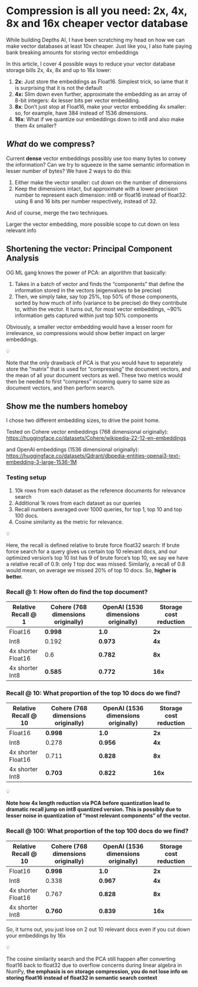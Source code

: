 # Compression is all you need: 2x, 4x, 8x and 16x cheaper vector database

While building Depths AI, I have been scratching my head on how we can make vector databases at least 10x cheaper. Just like you, I also hate paying bank breaking amounts for storing vector embeddings

In this article, I cover 4 possible ways to reduce your vector database storage bills 2x, 4x, 8x and up to 16x lower:

1. **2x:** Just store the embeddings as Float16. Simplest trick, so lame that it is surprising that it is not the default
2. **4x:** Slim down even further, approximate the embedding as an array of 8-bit integers: 4x lesser bits per vector embedding.
3. **8x**: Don’t just stop at Float16, make your vector embedding 4x smaller: so, for example, have 384 instead of 1536 dimensions.
4. **16x**: What if we quantize our embeddings down to int8 and also make them 4x smaller?

## *What* do we compress?

Current **dense** vector embeddings possibly use too many bytes to convey the information? Can we try to squeeze in the same semantic information in lesser number of bytes? We have 2 ways to do this:

1. Either make the vector smaller: cut down on the number of dimensions
2. Keep the dimensions intact, but approximate with a lower precision number to represent each dimension: int8 or float16 instead of float32: using 8 and 16 bits per number respectively, instead of 32.

And of course, merge the two techniques.

Larger the vector embedding, more possible scope to cut down on less relevant info

## Shortening the vector: Principal Component Analysis

OG ML gang knows the power of PCA: an algorithm that basically:

1. Takes in a batch of vector and finds the “components” that define the information stored in the vectors (eigenvalues to be precise)
2. Then, we simply take, say top 25%, top 50% of those components, sorted by how much of info (variance to be precise) do they contribute to, within the vector. It turns out, for most vector embeddings, ~90% information gets captured within just top 50% components

Obviously, a smaller vector embedding would have a lesser room for irrelevance, so compressions would show better impact on larger embeddings.

<aside>
💡

Note that the only drawback of PCA is that you would have to separately store the “matrix” that is used for “compressing” the document vectors, and the mean of all your document vectors as well. These two metrics would then be needed to first “compress” incoming query to same size as document vectors, and then perform search.

</aside>

## Show me the numbers homeboy

I chose two different embedding sizes, to drive the point home.

Tested on Cohere vector embeddings (768 dimensional originally): https://huggingface.co/datasets/Cohere/wikipedia-22-12-en-embeddings

and OpenAI embeddings (1536 dimensional originally): https://huggingface.co/datasets/Qdrant/dbpedia-entities-openai3-text-embedding-3-large-1536-1M

### Testing setup

1. 10k rows from each dataset as the reference documents for relevance search
2. Additional 1k rows from each dataset as our queries
3. Recall numbers averaged over 1000 queries, for top 1, top 10 and top 100 docs. 
4. Cosine similarity as the metric for relevance.

<aside>
💡

Here, the recall is defined relative to brute force float32 search: If brute force search for a query gives us certain top 10 relevant docs, and our optimized version’s top 10 list has 9 of brute force’s top 10, we say we have a relative recall of 0.9: only 1 top doc was missed. Similarly, a recall of 0.8 would mean, on average we missed 20% of top 10 docs. So, **higher is better.**

</aside>

### Recall @ 1: How often do find the top document?

| **Relative Recall @ 1** | **Cohere (768 dimensions originally)** | **OpenAI (1536 dimensions originally)** | **Storage cost reduction** |
| --- | --- | --- | --- |
| Float16  | **0.998** | **1.0** | **2x**  |
| Int8 | 0.192 | **0.973** | **4x**  |
| 4x shorter Float16 | 0.6 | **0.782** | **8x**  |
| 4x shorter Int8 | **0.585** | **0.772** | **16x** |

### Recall @ 10:  What proportion of the top 10 docs do we find?

| **Relative Recall @ 10** | **Cohere (768 dimensions originally)** | **OpenAI (1536 dimensions originally)** | **Storage cost reduction** |
| --- | --- | --- | --- |
| Float16  | **0.998** | **1.0** | **2x**  |
| Int8 | 0.278 | **0.956** | **4x**  |
| 4x shorter Float16 | 0.711 | **0.828** | **8x**  |
| 4x shorter Int8 | **0.703** | **0.822** | **16x** |

<aside>
💡

**Note how 4x length reduction via PCA before quantization lead to dramatic recall jump on int8 quantized version. This is possibly due to lesser noise in quantization of “most relevant components” of the vector.**

</aside>

### Recall @ 100: What proportion of the top 100 docs do we find?

| **Relative Recall @ 10** | **Cohere (768 dimensions originally)** | **OpenAI (1536 dimensions originally)** | **Storage cost reduction** |
| --- | --- | --- | --- |
| Float16  | **0.998** | **1.0** | **2x**  |
| Int8 | 0.338 | **0.967** | **4x**  |
| 4x shorter Float16 | 0.767 | **0.828** | **8x**  |
| 4x shorter Int8 | **0.760** | **0.839** | **16x** |

So, it turns out, you just lose on 2 out 10 relevant docs even if you cut down your embeddings by 16x

<aside>
💡

The cosine similarity search and the PCA still happen after converting float16 back to float32 due to overflow concerns during linear algebra in NumPy, **the emphasis is on** **storage compression, you do not lose info on storing float16 instead of float32 in semantic search context**

</aside>
